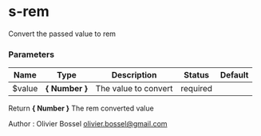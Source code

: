 # s-rem

Convert the passed value to rem



### Parameters
Name  |  Type  |  Description  |  Status  |  Default
------------  |  ------------  |  ------------  |  ------------  |  ------------
$value  |  **{ Number }**  |  The value to convert  |  required  |

Return **{ Number }** The rem converted value

Author : Olivier Bossel [olivier.bossel@gmail.com](mailto:olivier.bossel@gmail.com)